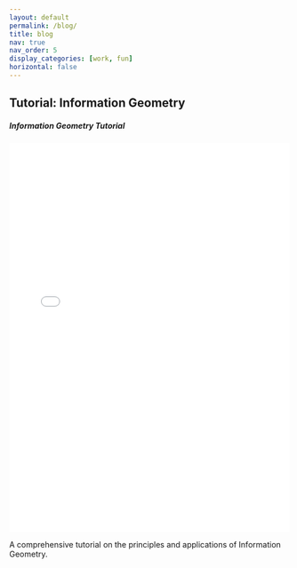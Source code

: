 ```yaml
---
layout: default
permalink: /blog/
title: blog
nav: true
nav_order: 5
display_categories: [work, fun]
horizontal: false
---
```


<h2 class="mt-4">Tutorial: Information Geometry</h2>

<!-- PDF Embed section -->
<div class="container mt-3">
  <div class="row">
    <div class="col-12">
      <div class="card">
        <div class="card-body">
          <h5 class="card-title">Information Geometry Tutorial</h5>
          <div class="text-center">
            <iframe src="{{ '/assets/pdf/tutorial_Information_Geometry.pdf' | relative_url }}" 
                    width="100%" 
                    height="700px" 
                    frameborder="0">
            </iframe>
          </div>
          <p class="card-text mt-2">
            A comprehensive tutorial on the principles and applications of Information Geometry.
          </p>
        </div>
      </div>
    </div>
  </div>
</div>

<div class="blog">





<div class="blog">
